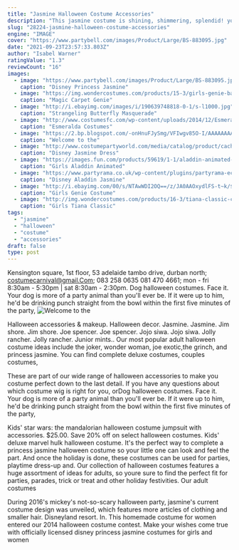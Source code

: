 ```yaml
---
title: "Jasmine Halloween Costume Accessories"
description: "This jasmine costume is shining, shimmering, splendid! your little one will feel like a sultan's favorite as every wish is fulfilled by this majestic two-piece outfit sparkling with glittering filigree and"
slug: "28224-jasmine-halloween-costume-accessories"
engine: "IMAGE"
cover: "https://www.partybell.com/images/Product/Large/BS-883095.jpg"
date: "2021-09-23T23:57:33.803Z"
author: "Isabel Warner"
ratingValue: "1.3"
reviewCount: "16"
images:
  - image: "https://www.partybell.com/images/Product/Large/BS-883095.jpg"
    caption: "Disney Princess Jasmine"
  - image: "https://img.wondercostumes.com/products/15-3/girls-genie-baby-costume.jpg"
    caption: "Magic Carpet Genie"
  - image: "http://i.ebayimg.com/images/i/190639748818-0-1/s-l1000.jpg"
    caption: "Strangeling Butterfly Masquerade"
  - image: "http://www.costumesfc.com/wp-content/uploads/2014/12/Esmeralda-Costumes.jpg"
    caption: "Esmeralda Costumes"
  - image: "https://2.bp.blogspot.com/-onHnuFJySmg/VFIwgv85O-I/AAAAAAAAXb8/oaRfwigAVAU/s1600/IMG_5990.JPG"
    caption: "Welcome to the"
  - image: "http://www.costumepartyworld.com/media/catalog/product/cache/1/image/650x/040ec09b1e35df139433887a97daa66f/h/t/htb1bkzrsfxxxxabxvxxq6xxfxxxv.jpg"
    caption: "Disney Jasmine Dress"
  - image: "https://images.fun.com/products/59619/1-1/aladdin-animated-deluxe-jasmine-girls-costume.jpg"
    caption: "Girls Aladdin Animated"
  - image: "https://www.partyrama.co.uk/wp-content/plugins/partyrama-ecommerce-pro/includes/pro-images/prod-img/default/disney-aladdin-jasmine-cardboard-face-mask-for-children-product-image.jpg"
    caption: "Disney Aladdin Jasmine"
  - image: "http://i.ebayimg.com/00/s/NTAwWDI2OQ==/z/JA0AAOxydlFS-t~k/$_3.JPG?set_id=2"
    caption: "Girls Genie Costume"
  - image: "http://img.wondercostumes.com/products/16-3/tiana-classic-costume.jpg"
    caption: "Girls Tiana Classic"
tags:
  - "jasmine"
  - "halloween"
  - "costume"
  - "accessories"
draft: false
type: post
---
```


Kensington square, 1st floor, 53 adelaide tambo drive, durban north; costumecarnival@gmail.Com; 083 258 0635  081 470 4661; mon - fri 8:30am - 5:30pm | sat 8:30am - 2:30pm. Dog halloween costumes. Face it. Your dog is more of a party animal than you'll ever be. If it were up to him, he'd be drinking punch straight from the bowl within the first five minutes of the party,
![Welcome to the](https://2.bp.blogspot.com/-onHnuFJySmg/VFIwgv85O-I/AAAAAAAAXb8/oaRfwigAVAU/s1600/IMG_5990.JPG "Welcome to the")

Halloween accessories &amp; makeup. Halloween decor.  Jasmine. Jasmine. Jim shore. Jim shore. Joe spencer. Joe spencer. Jojo siwa. Jojo siwa. Jolly rancher. Jolly rancher. Junior mints.. Our most popular adult halloween costume ideas include the joker, wonder woman, joe exotic,the grinch, and princess jasmine. You can find complete deluxe costumes, couples costumes,
<!--inArticleAds-->

<!--galleryOne-->

These are part of our wide range of halloween accessories to make you costume perfect down to the last detail. If you have any questions about which costume wig is right for you, orDog halloween costumes. Face it. Your dog is more of a party animal than you'll ever be. If it were up to him, he'd be drinking punch straight from the bowl within the first five minutes of the party,
<!--inArticleAds-->

<!--galleryTwo-->

Kids' star wars: the mandalorian halloween costume jumpsuit with accessories. $25.00. Save 20% off on select halloween costumes. Kids' deluxe marvel hulk halloween costume. It's the perfect way to complete a princess jasmine halloween costume so your little one can look and feel the part. And once the holiday is done, these costumes can be used for parties, playtime dress-up and. Our collection of halloween costumes features a huge assortment of ideas for adults, so youre sure to find the perfect fit for parties, parades, trick or treat and other holiday festivities. Our adult costumes
<!--galleryThree-->

During 2016's mickey's not-so-scary halloween party, jasmine's current costume design was unveiled, which features more articles of clothing and smaller hair. Disneyland resort. In. This homemade costume for women entered our 2014 halloween costume contest. Make your wishes come true with officially licensed disney princess jasmine costumes for girls and women